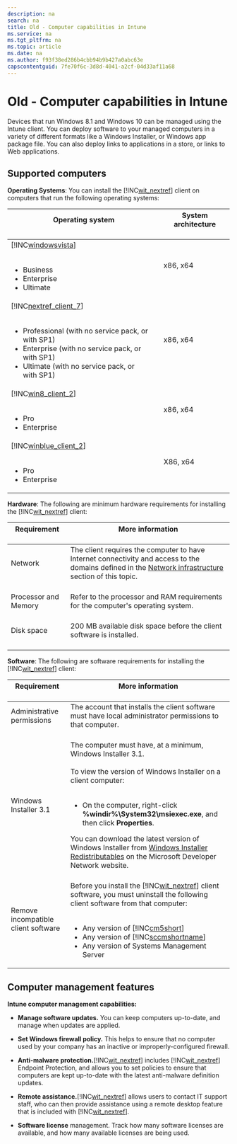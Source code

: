 ```yaml
---
description: na
search: na
title: Old - Computer capabilities in Intune
ms.service: na
ms.tgt_pltfrm: na
ms.topic: article
ms.date: na
ms.author: f93f38ed286b4cbb94b9b427a0abc63e
capscontentguid: 7fe70f6c-3d8d-4041-a2cf-04d33af11a68
---
```

# Old - Computer capabilities in Intune
Devices that run Windows 8.1 and Windows 10 can be managed using the Intune client. You can deploy software to your managed computers in a variety of different formats like a Windows Installer, or Windows app package file. You can also deploy links to applications in a store, or links to Web applications.

## <a name="BKMK_ClientReqs"></a>Supported computers
**Operating Systems**: 
You can install the [!INC[wit_nextref](../Token/wit_nextref_md.md)] client on computers that run the following operating systems:

|Operating system <br /> <br />|System architecture <br /> <br />|
|--------------------|-----------------------|
|[!INC[windowsvista](../Token/windowsvista_md.md)] <br /> <br /><ul><li>Business </li><li>Enterprise </li><li>Ultimate </li> </ul>|x86, x64 <br /> <br />|
|[!INC[nextref_client_7](../Token/nextref_client_7_md.md)] <br /> <br /><ul><li>Professional (with no service pack, or with SP1) </li><li>Enterprise (with no service pack, or with SP1) </li><li>Ultimate (with no service pack, or with SP1) </li> </ul>|x86, x64 <br /> <br />|
|[!INC[win8_client_2](../Token/win8_client_2_md.md)] <br /> <br /><ul><li>Pro </li><li>Enterprise </li> </ul>|x86, x64 <br /> <br />|
|[!INC[winblue_client_2](../Token/winblue_client_2_md.md)] <br /> <br /><ul><li>Pro </li><li>Enterprise </li> </ul>|X86, x64 <br /> <br />|
**Hardware**:
The following are minimum hardware requirements for installing the [!INC[wit_nextref](../Token/wit_nextref_md.md)] client:

|Requirement <br /> <br />|More information <br /> <br />|
|---------------|--------------------|
|Network <br /> <br />|The client requires the computer to have Internet connectivity and access to the domains defined in the [Network infrastructure](../Topic/Network_infrastructure_requirements_for_Microsoft_Intune.md#BKMK_NetworkReqs) section of this topic. <br /> <br />|
|Processor and Memory <br /> <br />|Refer to the processor and RAM requirements for the computer's operating system. <br /> <br />|
|Disk space <br /> <br />|200 MB available disk space before the client software is installed. <br /> <br />|
**Software**: 
The following are software requirements for installing the [!INC[wit_nextref](../Token/wit_nextref_md.md)] client:

|Requirement <br /> <br />|More information <br /> <br />|
|---------------|--------------------|
|Administrative permissions <br /> <br />|The account that installs the client software must have local administrator permissions to that computer. <br /> <br />|
|Windows Installer 3.1 <br /> <br />|The computer must have, at a minimum, Windows Installer 3.1. <br /> <br />To view the version of Windows Installer on a client computer: <br /> <br /><ul><li>On the computer, right-click **%windir%\System32\msiexec.exe**, and then click **Properties**. </li> </ul>You can download the latest version of Windows Installer from [Windows Installer Redistributables](http://go.microsoft.com/fwlink/?LinkID=234258) on the Microsoft Developer Network website. <br /> <br />|
|Remove incompatible client software <br /> <br />|Before you install the [!INC[wit_nextref](../Token/wit_nextref_md.md)] client software, you must uninstall the following client software from that computer: <br /> <br /><ul><li>Any version of [!INC[cm5short](../Token/cm5short_md.md)] </li><li>Any version of [!INC[sccmshortname](../Token/sccmshortname_md.md)] </li><li>Any version of Systems Management Server </li> </ul>|

## <a name="WIT_Cap"></a>Computer management features
**Intune computer management capabilities:**

- **Manage software updates.** You can keep computers up-to-date, and manage when updates are applied.

- **Set Windows firewall policy.** This helps to ensure that no computer used by your company has an inactive or improperly-configured firewall.

- **Anti-malware protection.**[!INC[wit_nextref](../Token/wit_nextref_md.md)] includes [!INC[wit_nextref](../Token/wit_nextref_md.md)] Endpoint Protection, and allows you to set policies to ensure that computers are kept up-to-date with the latest anti-malware definition updates.

- **Remote assistance.**[!INC[wit_nextref](../Token/wit_nextref_md.md)] allows users to contact IT support staff, who can then provide assistance using a remote desktop feature that is included with [!INC[wit_nextref](../Token/wit_nextref_md.md)].

- **Software license** management.  Track how many software licenses are available, and how many available licenses are being used.

